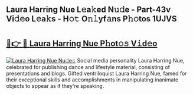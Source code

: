 ## Laura Harring Nue L𝚎a𝚔ed N𝚞𝚍e - Part-43v Vi𝚍𝚎o L𝚎a𝚔s - H𝚘𝚝 O𝚗𝚕yf𝚊ns P𝚑𝚘tos 1UJVS

# <h2><a href="http://kf5nby.oniu.top/?m=Laura+Harring+Nue">🔗👉 🔴 Laura Harring Nue P𝚑ot𝚘𝚜 V𝚒d𝚎o</a></h2>

[![Laura Harring Nue Nu𝚍e𝚜](https://i.imgur.com/0qMVB7G.gif)](http://kf5nby.oniu.top/?m=Laura+Harring+Nue)
Social media personality Laura Harring Nue, celebrated for publishing dance and lifestyle material, consisting of presentations and blogs. Gifted ventriloquist Laura Harring Nue, famed for their exceptional skills and accomplishments in manipulating inanimate objects to appear as if they're speaking.  
